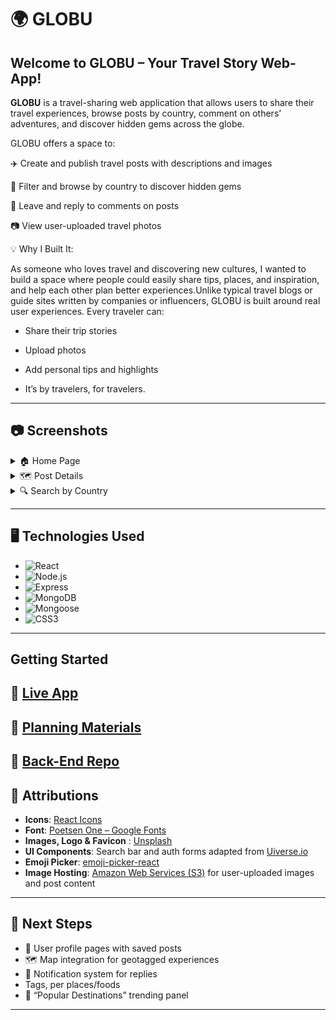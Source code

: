# 🌍 GLOBU

## Welcome to **GLOBU – Your Travel Story Web-App!**

**GLOBU** is a travel-sharing web application that allows users to share their travel experiences, browse posts by country, comment on others’ adventures, and discover hidden gems across the globe.

GLOBU offers a space to:

✈️ Create and publish travel posts with descriptions and images

📍 Filter and browse by country to discover hidden gems

💬 Leave and reply to comments on posts

📷 View user-uploaded travel photos

💡 Why I Built It:

As someone who loves travel and discovering new cultures, I wanted to build a space where people could easily share tips, places, and inspiration, and help each other plan better experiences.Unlike typical travel blogs or guide sites written by companies or influencers, GLOBU is built around real user experiences. Every traveler can:

- Share their trip stories

- Upload photos

- Add personal tips and highlights

- It’s by travelers, for travelers.

---

## 📷 Screenshots

<details>
  <summary>🏠 Home Page</summary>

| Introduction and recent posts              |
| ------------------------------------------ |
| ![Home](./frontend/public/images/home.png) |

</details>

<details>
  <summary>🗺️ Post Details</summary>

| Full post content with comments and photos                 |
| ---------------------------------------------------------- |
| ![Post Details](./frontend/public/images/post-details.png) |

</details>

<details>
  <summary>🔍 Search by Country</summary>

| Search and filter posts interactively          |
| ---------------------------------------------- |
| ![Search](./frontend/public/images/search.png) |

</details>

---

## 🖥️ Technologies Used

- ![React](https://img.shields.io/badge/-React-333?style=flat&logo=react)
- ![Node.js](https://img.shields.io/badge/-Node.js-333?style=flat&logo=node.js)
- ![Express](https://img.shields.io/badge/-Express-333?style=flat&logo=express)
- ![MongoDB](https://img.shields.io/badge/-MongoDB-333?style=flat&logo=mongodb)
- ![Mongoose](https://img.shields.io/badge/-Mongoose-333?style=flat&logo=mongoose)
- ![CSS3](https://img.shields.io/badge/-CSS-333?style=flat&logo=css3)

---

## Getting Started

## 🔗 [Live App](https://travel-globu-cc6a6fb5e565.herokuapp.com/)

## 🔗 [Planning Materials](https://trello.com/b/kjtarIqa/project-3-%F0%9F%8C%8D-globu)

## 🔗 [ Back-End Repo](https://github.com/ommadova/globu/tree/main/backend)

## 🙌 Attributions

- **Icons**: [React Icons](https://react-icons.github.io/react-icons/)
- **Font**: [Poetsen One – Google Fonts](https://fonts.google.com/specimen/Poetsen+One)
- **Images, Logo & Favicon** : [Unsplash](https://unsplash.com)
- **UI Components**: Search bar and auth forms adapted from [Uiverse.io](https://uiverse.io)
- **Emoji Picker**: [emoji-picker-react](https://www.npmjs.com/package/emoji-picker-react)
- **Image Hosting**: [Amazon Web Services (S3)](https://aws.amazon.com/s3/) for user-uploaded images and post content

---

## 🌱 Next Steps

- 🧳 User profile pages with saved posts
- 🗺️ Map integration for geotagged experiences
- 🔔 Notification system for replies
- Tags, per places/foods
- 🧭 “Popular Destinations” trending panel

---
